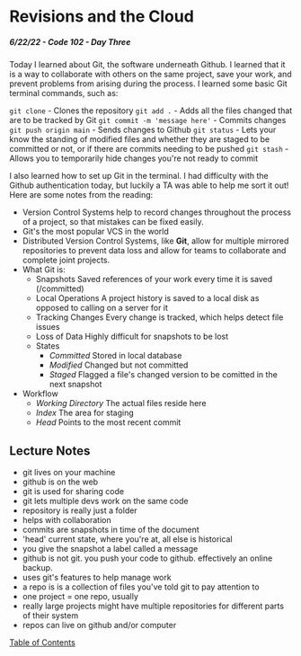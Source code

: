 
# Revisions and the Cloud

##### 6/22/22 - Code 102 - Day Three

Today I learned about Git, the software underneath Github. I learned that it is a way to collaborate with others on the same project, save your work, and prevent problems from arising during the process. I learned some basic Git terminal commands, such as:

`git clone` - Clones the repository
`git add .` - Adds all the files changed that are to be tracked by Git
`git commit -m 'message here'` - Commits changes
`git push origin main` - Sends changes to Github
`git status` - Lets your know the standing of modified files and whether they are staged to be committed or not, or if there are commits needing to be pushed
`git stash` - Allows you to temporarily hide changes you're not ready to commit

I also learned how to set up Git in the terminal. I had difficulty with the Github authentication today, but luckily a TA was able to help me sort it out! Here are some notes from the reading:

* Version Control Systems help to record changes throughout the process of a project, so that mistakes can be fixed easily.
* Git's the most popular VCS in the world
* Distributed Version Control Systems, like **Git**, allow for multiple mirrored repositories to prevent data loss and allow for teams to collaborate and complete joint projects.
* What Git is:
  * Snapshots
  Saved references of your work every time it is saved (/committed)
  * Local Operations
  A project history is saved to a local disk as opposed to calling on a server for it
  * Tracking Changes
  Every change is tracked, which helps detect file issues
  * Loss of Data
  Highly difficult for snapshots to be lost
  * States
    * _Committed_
      Stored in local database
    * _Modified_
      Changed but not committed
    * _Staged_
      Flagged a file's changed version to be comitted in the next snapshot
* Workflow
  * _Working Directory_
  The actual files reside here
  * _Index_
  The area for staging
  * _Head_
  Points to the most recent commit

## Lecture Notes

* git lives on your machine
* github is on the web
* git is used for sharing code
* git lets multiple devs work on the same code
* repository is really just a folder
* helps with collaboration
* commits are snapshots in time of the document
* 'head' current state, where you're at, all else is historical
* you give the snapshot a label called a message
* github is not git. you push your code to github. effectively an online backup.
* uses git's features to help manage work
* a repo is is a collection of files you've told git to pay attention to
* one project = one repo, usually
* really large projects might have multiple repositories for different parts of their system
* repos can live on github and/or computer

[Table of Contents](https://kvvpa.github.io/reading-notes/)
